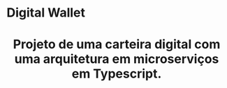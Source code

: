 # Digital Wallet

<h1 align="center">Projeto de uma carteira digital com uma arquitetura em microserviços em Typescript.</h1>
